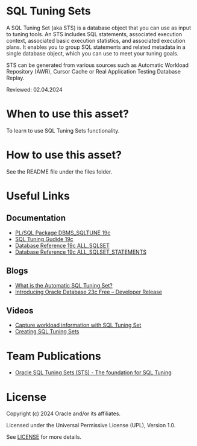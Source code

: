 # SQL Tuning Sets

A SQL Tuning Set (aka STS) is a database object that you can use as input to tuning tools. An STS includes SQL statements, associated execution context, associated basic execution statistics, and associated execution plans. It enables you to group SQL statements and related metadata in a single database object, which you can use to meet your tuning goals.

STS can be generated from various sources such as Automatic Workload Repository (AWR), Cursor Cache or Real Application Testing Database Replay. 

Reviewed: 02.04.2024

# When to use this asset?

To learn to use SQL Tuning Sets functionality. 

# How to use this asset?

See the README file under the files folder.

# Useful Links

## Documentation

- [PL/SQL Package DBMS_SQLTUNE 19c](https://docs.oracle.com/en/database/oracle/oracle-database/19/arpls/DBMS_SQLTUNE.html#GUID-821462BF-1695-41CF-AFF7-FD23E9999C6A)
- [SQL Tuning Gudide 19c](https://docs.oracle.com/en/database/oracle/oracle-database/19/tgsql/managing-sql-tuning-sets.html#GUID-91D1B886-A6D7-40B8-93D5-112B8C6E6AFE)
- [Database Reference 19c ALL_SQLSET](https://docs.oracle.com/en/database/oracle/oracle-database/19/refrn/ALL_SQLSET.html#GUID-7F8980B0-1B5F-4E0E-A79D-CA6B7FD23D8E)
- [Database Reference 19c ALL_SQLSET_STATEMENTS](https://docs.oracle.com/en/database/oracle/oracle-database/19/refrn/ALL_SQLSET_STATEMENTS.html#GUID-1EE16029-9312-4280-B7BD-396B84652FFE)

## Blogs

- [What is the Automatic SQL Tuning Set?](https://blogs.oracle.com/optimizer/post/what-is-the-automatic-sql-tuning-set)
- [Introducing Oracle Database 23c Free – Developer Release](https://blogs.oracle.com/database/post/oracle-database-23c-free)

## Videos

- [Capture workload information with SQL Tuning Set](https://www.youtube.com/watch?v=V4VlGNPI62g)
- [Creating SQL Tuning Sets](https://www.youtube.com/watch?v=f3f182gxODY)

# Team Publications

- [Oracle SQL Tuning Sets (STS) - The foundation for SQL Tuning](https://blogs.oracle.com/coretec/post/oracle-sql-tuning-sets-the-basis-for-sql-tuning)

# License

Copyright (c) 2024 Oracle and/or its affiliates.

Licensed under the Universal Permissive License (UPL), Version 1.0.

See [LICENSE](https://github.com/oracle-devrel/technology-engineering/blob/main/LICENSE) for more details.
